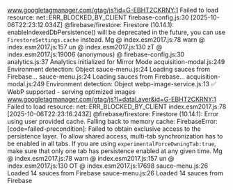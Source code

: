 www.googletagmanager.com/gtag/js?id=G-EBHT2CKRNY:1  Failed to load resource: net::ERR_BLOCKED_BY_CLIENT
firebase-config.js:30 [2025-10-06T22:23:12.034Z]  @firebase/firestore: Firestore (10.14.1): enableIndexedDbPersistence() will be deprecated in the future, you can use `FirestoreSettings.cache` instead.
Mg @ index.esm2017.js:78
warn @ index.esm2017.js:157
un @ index.esm2017.js:130
zT @ index.esm2017.js:19006
(anonymous) @ firebase-config.js:30
analytics.js:37 Analytics initialized for Mirror Mode
acquisition-modal.js:249 Environment detection: Object
sauce-menu.js:24 Loading sauces from Firebase...
sauce-menu.js:24 Loading sauces from Firebase...
acquisition-modal.js:249 Environment detection: Object
webp-image-service.js:13 ✅ WebP supported - serving optimized images
www.googletagmanager.com/gtag/js?l=dataLayer&id=G-EBHT2CKRNY:1  Failed to load resource: net::ERR_BLOCKED_BY_CLIENT
index.esm2017.js:78 [2025-10-06T22:23:16.243Z]  @firebase/firestore: Firestore (10.14.1): Error using user provided cache. Falling back to memory cache: FirebaseError: [code=failed-precondition]: Failed to obtain exclusive access to the persistence layer. To allow shared access, multi-tab synchronization has to be enabled in all tabs. If you are using `experimentalForceOwningTab:true`, make sure that only one tab has persistence enabled at any given time.
Mg @ index.esm2017.js:78
warn @ index.esm2017.js:157
un @ index.esm2017.js:130
OT @ index.esm2017.js:17698
sauce-menu.js:26 Loaded 14 sauces from Firebase
sauce-menu.js:26 Loaded 14 sauces from Firebase
